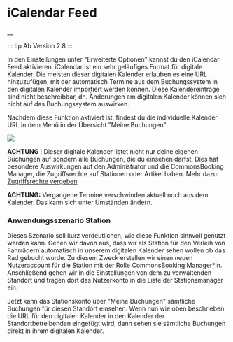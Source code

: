#  iCalendar Feed

__

::: tip Ab Version 2.8
:::

In den Einstellungen unter "Erweiterte Optionen" kannst du den iCalendar Feed
aktivieren. iCalendar ist ein sehr geläufiges Format für digitale Kalender.
Die meisten dieser digitalen Kalender erlauben es eine URL hinzuzufügen, mit
der automatisch Termine aus dem Buchungssystem in den digitalen Kalender
importiert werden können. Diese Kalendereinträge sind nicht beschreibbar, dh.
Änderungen am digitalen Kalender können sich nicht auf das Buchungssystem
auswirken.

Nachdem diese Funktion aktiviert ist, findest du die individuelle Kalender URL
in dem Menü in der Übersicht "Meine Buchungen".

![](/img/iCalendar-feed.png)

**ACHTUNG** : Dieser digitale Kalender listet nicht nur deine eigenen
Buchungen auf sondern alle Buchungen, die du einsehen darfst. Dies hat
besondere Auswirkungen auf den Administrator und die CommonsBooking Manager,
die Zugriffsrechte auf Stationen oder Artikel haben. Mehr dazu: [
Zugriffsrechte vergeben ](/dokumentation/grundlagen/rechte-des-commonsbooking-manager)

**ACHTUNG:** Vergangene Termine verschwinden aktuell noch aus dem Kalender.
Das kann sich unter Umständen ändern.

###  Anwendungsszenario Station

Dieses Szenario soll kurz verdeutlichen, wie diese Funktion sinnvoll genutzt
werden kann. Gehen wir davon aus, dass wir als Station für den Verleih von
Fahrrädern automatisch in unserem digitalen Kalender sehen wollen ob das Rad
gebucht wurde. Zu diesem Zweck erstellen wir einen neuen Nutzeraccount für die
Station mit der Rolle CommonsBooking Manager*in. Anschließend gehen wir in die
Einstellungen von dem zu verwaltenden Standort und tragen dort das Nutzerkonto
in die Liste der Stationsmanager ein.

Jetzt kann das Stationskonto über "Meine Buchungen" sämtliche Buchungen für
diesen Standort einsehen. Wenn nun wie oben beschrieben die URL für den
digitalen Kalender in den Kalender der Standortbetreibenden eingefügt wird,
dann sehen sie sämtliche Buchungen direkt in ihrem digitalen Kalender.

